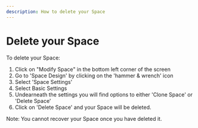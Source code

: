 ```yaml
---
description: How to delete your Space
---
```


# Delete your Space

To delete your Space:

1. Click on "Modify Space" in the bottom left corner of the screen
2. Go to 'Space Design' by clicking on the 'hammer & wrench' icon
3. Select 'Space Settings' 
4. Select Basic Settings
5. Undearneath the settings you will find options to either 'Clone Space' or 'Delete Space'
6. Click on 'Delete Space' and your Space will be deleted. 

Note: You cannot recover your Space once you have deleted it. 

